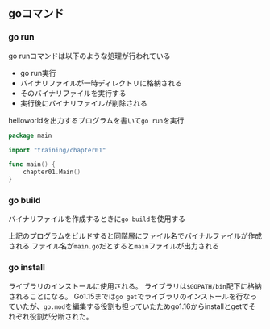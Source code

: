 ## goコマンド

### go run
go runコマンドは以下のような処理が行われている
- go run実行
- バイナリファイルが一時ディレクトリに格納される
- そのバイナリファイルを実行する
- 実行後にバイナリファイルが削除される

helloworldを出力するプログラムを書いて`go run`を実行

```go
package main

import "training/chapter01"

func main() {
	chapter01.Main()
}
```

### go build
バイナリファイルを作成するときに`go build`を使用する

上記のプログラムをビルドすると同階層にファイル名でバイナルファイルが作成される
ファイル名が`main.go`だとすると`main`ファイルが出力される

### go install
ライブラリのインストールに使用される。
ライブラリは`$GOPATH/bin`配下に格納されることになる。
Go1.15までは`go get`でライブラリのインストールを行なっていたが、`go.mod`を編集する役割も担っていたためgo1.16からinstallとgetでそれぞれ役割が分断された。
